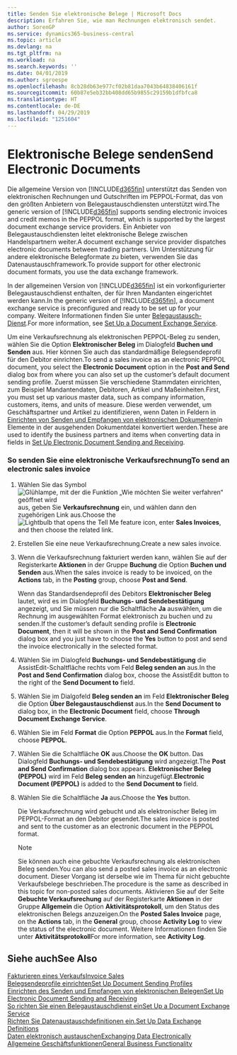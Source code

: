 ```yaml
---
title: Senden Sie elektronische Belege | Microsoft Docs
description: Erfahren Sie, wie man Rechnungen elektronisch sendet.
author: SorenGP
ms.service: dynamics365-business-central
ms.topic: article
ms.devlang: na
ms.tgt_pltfrm: na
ms.workload: na
ms.search.keywords: ''
ms.date: 04/01/2019
ms.author: sgroespe
ms.openlocfilehash: 8cb28db63e977cf02b81daa7043b64838406161f
ms.sourcegitcommit: 60b87e5eb32bb408dd65b9855c29159b1dfbfca8
ms.translationtype: HT
ms.contentlocale: de-DE
ms.lasthandoff: 04/29/2019
ms.locfileid: "1251604"
---
```

# <a name="send-electronic-documents"></a><span data-ttu-id="6241f-103">Elektronische Belege senden</span><span class="sxs-lookup"><span data-stu-id="6241f-103">Send Electronic Documents</span></span>
<span data-ttu-id="6241f-104">Die allgemeine Version von [!INCLUDE[d365fin](includes/d365fin_md.md)] unterstützt das Senden von elektronischen Rechnungen und Gutschriften im PEPPOL-Format, das von den größten Anbietern von Belegaustauschdiensten unterstützt wird.</span><span class="sxs-lookup"><span data-stu-id="6241f-104">The generic version of [!INCLUDE[d365fin](includes/d365fin_md.md)] supports sending electronic invoices and credit memos in the PEPPOL format, which is supported by the largest document exchange service providers.</span></span> <span data-ttu-id="6241f-105">Ein Anbieter von Belegaustauschdiensten leitet elektronische Belege zwischen Handelspartnern weiter.</span><span class="sxs-lookup"><span data-stu-id="6241f-105">A document exchange service provider dispatches electronic documents between trading partners.</span></span> <span data-ttu-id="6241f-106">Um Unterstützung für andere elektronische Belegformate zu bieten, verwenden Sie das Datenaustauschframework.</span><span class="sxs-lookup"><span data-stu-id="6241f-106">To provide support for other electronic document formats, you use the data exchange framework.</span></span>  

 <span data-ttu-id="6241f-107">In der allgemeinen Version von [!INCLUDE[d365fin](includes/d365fin_md.md)] ist ein vorkonfigurierter Belegaustauschdienst enthalten, der für Ihren Mandanten eingerichtet werden kann.</span><span class="sxs-lookup"><span data-stu-id="6241f-107">In the generic version of [!INCLUDE[d365fin](includes/d365fin_md.md)], a document exchange service is preconfigured and ready to be set up for your company.</span></span> <span data-ttu-id="6241f-108">Weitere Informationen finden Sie unter [Belegaustausch-Dienst](across-how-to-set-up-a-document-exchange-service.md).</span><span class="sxs-lookup"><span data-stu-id="6241f-108">For more information, see [Set Up a Document Exchange Service](across-how-to-set-up-a-document-exchange-service.md).</span></span>  

 <span data-ttu-id="6241f-109">Um eine Verkaufsrechnung als elektronischen PEPPOL-Beleg zu senden, wählen Sie die Option **Elektronischer Beleg** im Dialogfeld **Buchen und Senden** aus. Hier können Sie auch das standardmäßige Belegsendeprofil für den Debitor einrichten.</span><span class="sxs-lookup"><span data-stu-id="6241f-109">To send a sales invoice as an electronic PEPPOL document, you select the **Electronic Document** option in the **Post and Send** dialog box from where you can also set up the customer’s default document sending profile.</span></span> <span data-ttu-id="6241f-110">Zuerst müssen Sie verschiedene Stammdaten einrichten, zum Beispiel Mandantendaten, Debitoren, Artikel und Maßeinheiten.</span><span class="sxs-lookup"><span data-stu-id="6241f-110">First, you must set up various master data, such as company information, customers, items, and units of measure.</span></span> <span data-ttu-id="6241f-111">Diese werden verwendet, um Geschäftspartner und Artikel zu identifizieren, wenn Daten in Feldern in [Einrichten von Senden und Empfangen von elektronischen Dokumenten](across-how-to-set-up-electronic-document-sending-and-receiving.md)in Elemente in der ausgehenden Dokumentdatei konvertiert werden.</span><span class="sxs-lookup"><span data-stu-id="6241f-111">These are used to identify the business partners and items when converting data in fields in [Set Up Electronic Document Sending and Receiving](across-how-to-set-up-electronic-document-sending-and-receiving.md).</span></span>  

### <a name="to-send-an-electronic-sales-invoice"></a><span data-ttu-id="6241f-112">So senden Sie eine elektronische Verkaufsrechnung</span><span class="sxs-lookup"><span data-stu-id="6241f-112">To send an electronic sales invoice</span></span>  

1.  <span data-ttu-id="6241f-113">Wählen Sie das Symbol ![Glühlampe, mit der die Funktion „Wie möchten Sie weiter verfahren“ geöffnet wird](media/ui-search/search_small.png "Wie möchten Sie weiter verfahren?") aus, geben Sie **Verkaufsrechnung** ein, und wählen dann den zugehörigen Link aus.</span><span class="sxs-lookup"><span data-stu-id="6241f-113">Choose the ![Lightbulb that opens the Tell Me feature](media/ui-search/search_small.png "Tell me what you want to do") icon, enter **Sales Invoices**, and then choose the related link.</span></span>  

2.  <span data-ttu-id="6241f-114">Erstellen Sie eine neue Verkaufsrechnung.</span><span class="sxs-lookup"><span data-stu-id="6241f-114">Create a new sales invoice.</span></span>  

3.  <span data-ttu-id="6241f-115">Wenn die Verkaufsrechnung fakturiert werden kann, wählen Sie auf der Registerkarte **Aktionen** in der Gruppe **Buchung** die Option **Buchen und Senden** aus.</span><span class="sxs-lookup"><span data-stu-id="6241f-115">When the sales invoice is ready to be invoiced, on the **Actions** tab, in the **Posting** group, choose **Post and Send**.</span></span>  

     <span data-ttu-id="6241f-116">Wenn das Standardsendeprofil des Debitors **Elektronischer Beleg** lautet, wird es im Dialogfeld **Buchungs- und Sendebestätigung** angezeigt, und Sie müssen nur die Schaltfläche **Ja** auswählen, um die Rechnung im ausgewählten Format elektronisch zu buchen und zu senden.</span><span class="sxs-lookup"><span data-stu-id="6241f-116">If the customer’s default sending profile is **Electronic Document**, then it will be shown in the **Post and Send Confirmation** dialog box and you just have to choose the **Yes** button to post and send the invoice electronically in the selected format.</span></span>  

4.  <span data-ttu-id="6241f-117">Wählen Sie im Dialogfeld **Buchungs- und Sendebestätigung** die AssistEdit-Schaltfläche rechts vom Feld **Beleg senden an** aus.</span><span class="sxs-lookup"><span data-stu-id="6241f-117">In the **Post and Send Confirmation** dialog box, choose the AssistEdit button to the right of the **Send Document to** field.</span></span>  

5.  <span data-ttu-id="6241f-118">Wählen Sie im Dialgofeld **Beleg senden an** im Feld **Elektronischer Beleg** die Option **Über Belegaustauschdienst** aus.</span><span class="sxs-lookup"><span data-stu-id="6241f-118">In the **Send Document to** dialog box, in the **Electronic Document** field, choose **Through Document Exchange Service**.</span></span>  

6.  <span data-ttu-id="6241f-119">Wählen Sie im Feld **Format** die Option **PEPPOL** aus.</span><span class="sxs-lookup"><span data-stu-id="6241f-119">In the **Format** field, choose **PEPPOL**.</span></span>  

7.  <span data-ttu-id="6241f-120">Wählen Sie die Schaltfläche **OK** aus.</span><span class="sxs-lookup"><span data-stu-id="6241f-120">Choose the **OK** button.</span></span> <span data-ttu-id="6241f-121">Das Dialogfeld **Buchungs- und Sendebestätigung** wird angezeigt.</span><span class="sxs-lookup"><span data-stu-id="6241f-121">The **Post and Send Confirmation** dialog box appears.</span></span> <span data-ttu-id="6241f-122">**Elektronischer Beleg (PEPPOL)** wird im Feld **Beleg senden an** hinzugefügt.</span><span class="sxs-lookup"><span data-stu-id="6241f-122">**Electronic Document (PEPPOL)** is added to the **Send Document to** field.</span></span>  

8.  <span data-ttu-id="6241f-123">Wählen Sie die Schaltfläche **Ja** aus.</span><span class="sxs-lookup"><span data-stu-id="6241f-123">Choose the **Yes** button.</span></span>  

     <span data-ttu-id="6241f-124">Die Verkaufsrechnung wird gebucht und als elektronischer Beleg im PEPPOL-Format an den Debitor gesendet.</span><span class="sxs-lookup"><span data-stu-id="6241f-124">The sales invoice is posted and sent to the customer as an electronic document in the PEPPOL format.</span></span>  

    > [!NOTE]  
    >  <span data-ttu-id="6241f-125">Sie können auch eine gebuchte Verkaufsrechnung als elektronischen Beleg senden.</span><span class="sxs-lookup"><span data-stu-id="6241f-125">You can also send a posted sales invoice as an electronic document.</span></span> <span data-ttu-id="6241f-126">Dieser Vorgang ist derselbe wie im Thema für nicht gebuchte Verkaufsbelege beschrieben.</span><span class="sxs-lookup"><span data-stu-id="6241f-126">The procedure is the same as described in this topic for non-posted sales documents.</span></span> <span data-ttu-id="6241f-127">Aktivieren Sie auf der Seite **Gebuchte Verkaufsrechung** auf der Registerkarte **Aktionen** in der Gruppe **Allgemein** die Option **Aktivitätsprotokoll**, um den Status des elektronischen Belegs anzuzeigen.</span><span class="sxs-lookup"><span data-stu-id="6241f-127">On the **Posted Sales Invoice** page, on the **Actions** tab, in the **General** group, choose **Activity Log** to view the status of the electronic document.</span></span> <span data-ttu-id="6241f-128">Weitere Informationen finden Sie unter **Aktivitätsprotokoll**</span><span class="sxs-lookup"><span data-stu-id="6241f-128">For more information, see **Activity Log**.</span></span>  

## <a name="see-also"></a><span data-ttu-id="6241f-129">Siehe auch</span><span class="sxs-lookup"><span data-stu-id="6241f-129">See Also</span></span>  
[<span data-ttu-id="6241f-130">Fakturieren eines Verkaufs</span><span class="sxs-lookup"><span data-stu-id="6241f-130">Invoice Sales</span></span>](sales-how-invoice-sales.md)  
[<span data-ttu-id="6241f-131">Belegsendeprofile einrichten</span><span class="sxs-lookup"><span data-stu-id="6241f-131">Set Up Document Sending Profiles</span></span>](sales-how-setup-document-send-profiles.md)  
[<span data-ttu-id="6241f-132">Einrichten des Senden und Empfangen von elektronischen Belegen</span><span class="sxs-lookup"><span data-stu-id="6241f-132">Set Up Electronic Document Sending and Receiving</span></span>](across-how-to-set-up-electronic-document-sending-and-receiving.md)  
[<span data-ttu-id="6241f-133">So richten Sie einen Belegaustauschdienst ein</span><span class="sxs-lookup"><span data-stu-id="6241f-133">Set Up a Document Exchange Service</span></span>](across-how-to-set-up-a-document-exchange-service.md)  
[<span data-ttu-id="6241f-134">Richten Sie Datenaustauschdefinitionen ein.</span><span class="sxs-lookup"><span data-stu-id="6241f-134">Set Up Data Exchange Definitions</span></span>](across-how-to-set-up-data-exchange-definitions.md)  
[<span data-ttu-id="6241f-135">Daten elektronisch austauschen</span><span class="sxs-lookup"><span data-stu-id="6241f-135">Exchanging Data Electronically</span></span>](across-data-exchange.md)  
[<span data-ttu-id="6241f-136">Allgemeine Geschäftsfunktionen</span><span class="sxs-lookup"><span data-stu-id="6241f-136">General Business Functionality</span></span>](ui-across-business-areas.md)  
